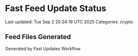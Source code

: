 # Fast Feed Update Status
Last updated: Tue Sep  2 20:24:19 UTC 2025
Categories: crypto

## Feed Files Generated

Generated by Fast Updates Workflow
